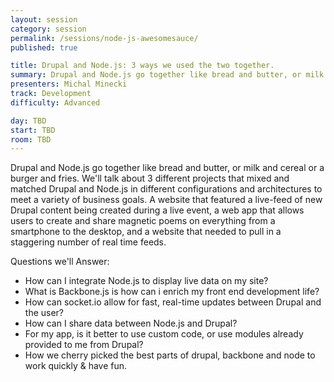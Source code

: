 ```yaml
---
layout: session
category: session
permalink: /sessions/node-js-awesomesauce/
published: true

title: Drupal and Node.js: 3 ways we used the two together.
summary: Drupal and Node.js go together like bread and butter, or milk and cereal or a burger and fries. Learn how we we mix and matched 'em.
presenters: Michal Minecki
track: Development
difficulty: Advanced

day: TBD
start: TBD
room: TBD
---
```


Drupal and Node.js go together like bread and butter, or milk and cereal or a burger and fries. We'll talk about 3 different projects that mixed and matched Drupal and Node.js in different configurations and architectures to meet a variety of business goals. A website that featured a live-feed of new Drupal content being created during a live event, a web app that allows users to create and share magnetic poems on everything from a smartphone to the desktop, and a website that needed to pull in a staggering number of real time feeds.

Questions we'll Answer:

* How can I integrate Node.js to display live data on my site?
* What is Backbone.js is how can i enrich my front end development life?
* How can socket.io allow for fast, real-time updates between Drupal and the user?
* How can I share data between Node.js and Drupal?
* For my app, is it better to use custom code, or use modules already provided to me from Drupal?
* How we cherry picked the best parts of drupal, backbone and node to work quickly & have fun.
